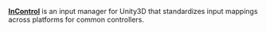 [**InControl**](https://www.gallantgames.com/pages/incontrol-introduction) is an input manager for Unity3D that standardizes input mappings across platforms for common controllers.
